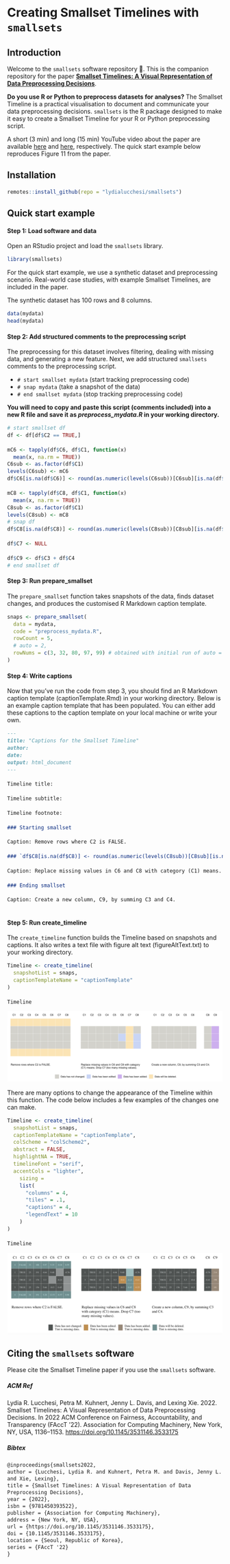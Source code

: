 Creating Smallset Timelines with `smallsets`
================

## Introduction

Welcome to the `smallsets` software repository 👋. This is the companion
repository for the paper [**Smallset Timelines: A Visual Representation
of Data Preprocessing
Decisions**](https://dl.acm.org/doi/10.1145/3531146.3533175).

**Do you use R or Python to preprocess datasets for analyses?** The
Smallset Timeline is a practical visualisation to document and
communicate your data preprocessing decisions. `smallsets` is the R
package designed to make it easy to create a Smallset Timeline for your
R or Python preprocessing script.

A short (3 min) and long (15 min) YouTube video about the paper are
available [here](https://www.youtube.com/watch?v=_fpn02h3IUo) and
[here](https://www.youtube.com/watch?v=I_ksOv6rj1Y), respectively. The
quick start example below reproduces Figure 11 from the paper.

## Installation

``` r
remotes::install_github(repo = "lydialucchesi/smallsets")
```

## Quick start example

#### Step 1: Load software and data

Open an RStudio project and load the `smallsets` library.

``` r
library(smallsets)
```

For the quick start example, we use a synthetic dataset and
preprocessing scenario. Real-world case studies, with example Smallset
Timelines, are included in the paper.

The synthetic dataset has 100 rows and 8 columns.

``` r
data(mydata)
head(mydata)
```

#### Step 2: Add structured comments to the preprocessing script

The preprocessing for this dataset involves filtering, dealing with
missing data, and generating a new feature. Next, we add structured
`smallsets` comments to the preprocessing script.

-   `# start smallset mydata` (start tracking preprocessing code)
-   `# snap mydata` (take a snapshot of the data)
-   `# end smallset mydata` (stop tracking preprocessing code)

**You will need to copy and paste this script (comments included) into a
new R file and save it as *preprocess_mydata.R* in your working
directory.**

``` r
# start smallset df
df <- df[df$C2 == TRUE,]

mC6 <- tapply(df$C6, df$C1, function(x)
  mean(x, na.rm = TRUE))
C6sub <- as.factor(df$C1)
levels(C6sub) <- mC6
df$C6[is.na(df$C6)] <- round(as.numeric(levels(C6sub))[C6sub][is.na(df$C6)], 2)

mC8 <- tapply(df$C8, df$C1, function(x)
  mean(x, na.rm = TRUE))
C8sub <- as.factor(df$C1)
levels(C8sub) <- mC8
# snap df
df$C8[is.na(df$C8)] <- round(as.numeric(levels(C8sub))[C8sub][is.na(df$C8)], 2)

df$C7 <- NULL

df$C9 <- df$C3 + df$C4
# end smallset df
```

#### Step 3: Run prepare_smallset

The `prepare_smallset` function takes snapshots of the data, finds
dataset changes, and produces the customised R Markdown caption
template.

``` r
snaps <- prepare_smallset(
  data = mydata,
  code = "preprocess_mydata.R",
  rowCount = 5,
  # auto = 2,
  rowNums = c(3, 32, 80, 97, 99) # obtained with initial run of auto = 2 (optimisation model)
)
```

#### Step 4: Write captions

Now that you’ve run the code from step 3, you should find an R Markdown
caption template (captionTemplate.Rmd) in your working directory. Below
is an example caption template that has been populated. You can either
add these captions to the caption template on your local machine or
write your own.

``` markdown
---
title: "Captions for the Smallset Timeline"
author: 
date: 
output: html_document
---

Timeline title: 

Timeline subtitle: 

Timeline footnote: 

### Starting smallset

Caption: Remove rows where C2 is FALSE.

### `df$C8[is.na(df$C8)] <- round(as.numeric(levels(C8sub))[C8sub][is.na(df$C8)], 2)`

Caption: Replace missing values in C6 and C8 with category (C1) means. Drop C7 (too many missing values).

### Ending smallset

Caption: Create a new column, C9, by summing C3 and C4.
 
```

#### Step 5: Run create_timeline

The `create_timeline` function builds the Timeline based on snapshots
and captions. It also writes a text file with figure alt text
(figureAltText.txt) to your working directory.

``` r
Timeline <- create_timeline(
  snapshotList = snaps,
  captionTemplateName = "captionTemplate"
)

Timeline
```

![](man/figures/Timeline1.png)

There are many options to change the appearance of the Timeline within
this function. The code below includes a few examples of the changes one
can make.

``` r
Timeline <- create_timeline(
  snapshotList = snaps,
  captionTemplateName = "captionTemplate",
  colScheme = "colScheme2",
  abstract = FALSE,
  highlightNA = TRUE,
  timelineFont = "serif",
  accentCols = "lighter",
    sizing =
    list(
      "columns" = 4,
      "tiles" = .1,
      "captions" = 4,
      "legendText" = 10
    )
)

Timeline
```

![](man/figures/Timeline2.png)

## Citing the `smallsets` software

Please cite the Smallset Timeline paper if you use the `smallsets`
software.

##### ACM Ref

Lydia R. Lucchesi, Petra M. Kuhnert, Jenny L. Davis, and Lexing Xie.
2022. Smallset Timelines: A Visual Representation of Data Preprocessing
Decisions. In 2022 ACM Conference on Fairness, Accountability, and
Transparency (FAccT ’22). Association for Computing Machinery, New York,
NY, USA, 1136–1153. <https://doi.org/10.1145/3531146.3533175>

##### Bibtex

    @inproceedings{smallsets2022, 
    author = {Lucchesi, Lydia R. and Kuhnert, Petra M. and Davis, Jenny L. and Xie, Lexing}, 
    title = {Smallset Timelines: A Visual Representation of Data Preprocessing Decisions}, 
    year = {2022}, 
    isbn = {9781450393522}, 
    publisher = {Association for Computing Machinery}, 
    address = {New York, NY, USA}, 
    url = {https://doi.org/10.1145/3531146.3533175}, 
    doi = {10.1145/3531146.3533175}, 
    location = {Seoul, Republic of Korea}, 
    series = {FAccT '22}
    }
